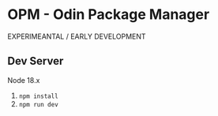 # OPM - Odin Package Manager

EXPERIMEANTAL / EARLY DEVELOPMENT

## Dev Server

Node 18.x

1. `npm install`
2. `npm run dev`
